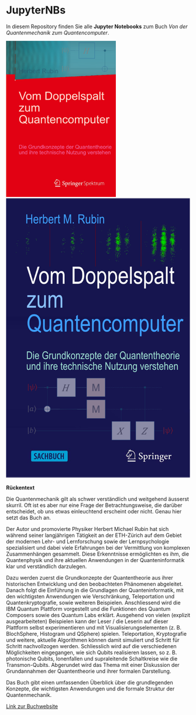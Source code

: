 # JupyterNBs
In diesem Repository finden Sie  alle **Jupyter Notebooks** zum Buch *Von der Quantenmechanik zum Quantencomputer*.

<img src="Bilder\cover.jpg" width="300 px">     <img src="Bilder\Sachbuch.jpg" hight="300 px">

**Rückentext**

Die Quantenmechanik gilt als schwer verständlich und weitgehend äusserst skurril. Oft ist es aber nur eine Frage der Betrachtungsweise, die darüber entscheidet, ob uns etwas einleuchtend erscheint oder nicht. Genau hier setzt das Buch an.

Der Autor und promovierte Physiker Herbert Michael Rubin hat sich während seiner langjährigen Tätigkeit an der ETH-Zürich auf dem Gebiet der modernen Lehr- und Lernforschung sowie der Lernpsychologie spezialisiert und dabei viele Erfahrungen bei der Vermittlung von komplexen Zusammenhängen gesammelt. Diese Erkenntnisse ermöglichten es ihm, die Quantenphysik und ihre aktuellen Anwendungen in der Quanteninformatik klar und verständlich darzulegen.

Dazu werden zuerst die Grundkonzepte der Quantentheorie aus ihrer historischen Entwicklung und den beobachteten Phänomenen abgeleitet. Danach folgt die Einführung in die Grundlagen der Quanteninformatik, mit den wichtigsten Anwendungen wie Verschränkung, Teleportation und Quantenkryptografie, sowie weiteren Beispielen. Anschliessend wird die IBM Quantum Plattform vorgestellt und die Funktionen des Quantum Composers sowie des Quantum Labs erklärt. Ausgehend von vielen (explizit ausgearbeiteten) Beispielen kann der Leser / die Leserin auf dieser Plattform selbst experimentieren und mit Visualisierungselementen (z. B. BlochSphere, Histogram und QSphere) spielen. Teleportation, Kryptografie und weitere, aktuelle Algorithmen können damit simuliert und Schritt für Schritt nachvollzogen werden. Schliesslich wird auf die verschiedenen Möglichkeiten eingegangen, wie sich Qubits realisieren lassen, so z. B. photonische Qubits, Ionenfallen und supraleitende Schaltkreise wie die Transmon-Qubits. Abgerundet wird das Thema mit einer Diskussion der Grundannahmen der Quantentheorie und ihrer formalen Darstellung.

Das Buch gibt einen umfassenden Überblick über die grundlegenden Konzepte, die wichtigsten Anwendungen und die formale Struktur der Quantenmechanik.

[Link zur Buchwebsite](https://qc.physik-online.ch)
